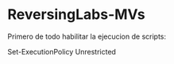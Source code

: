 # ReversingLabs-MVs

Primero de todo habilitar la ejecucion de scripts:

Set-ExecutionPolicy Unrestricted
